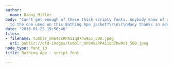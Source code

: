 ```yaml
---
author:
  name: Danny_Miller
body: "Can't get enough of these thick scripty fonts. Anybody know of a font similar
  to the one used on this Bathing Ape jacket?\r\n\r\nMany thanks in advance,\r\nDanny[img:sites/default/files/old-images/tumblr_mh64ssRPAi1qd7hw9o1_500_4728.jpeg]"
date: '2013-01-25 19:56:46'
files:
- filename: tumblr_mh64ssRPAi1qd7hw9o1_500.jpeg
  uri: public://old-images/tumblr_mh64ssRPAi1qd7hw9o1_500.jpeg
node_type: font_id
title: Bathing Ape - script font

---
```

